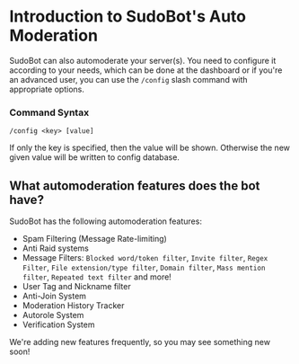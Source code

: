 # Introduction to SudoBot's Auto Moderation

SudoBot can also automoderate your server(s). You need to configure it according to your needs, which can be done at the dashboard or if you're an advanced user, you can use the `/config` slash command with appropriate options.

### Command Syntax

```
/config <key> [value]
```

If only the key is specified, then the value will be shown. Otherwise the new given value will be written to config database.

## What automoderation features does the bot have?

SudoBot has the following automoderation features:

* Spam Filtering (Message Rate-limiting)
* Anti Raid systems
* Message Filters: `Blocked word/token filter`, `Invite filter`, `Regex Filter`, `File extension/type filter`, `Domain filter`, `Mass mention filter`, `Repeated text filter` and more!
* User Tag and Nickname filter
* Anti-Join System
* Moderation History Tracker
* Autorole System
* Verification System

We're adding new features frequently, so you may see something new soon!
